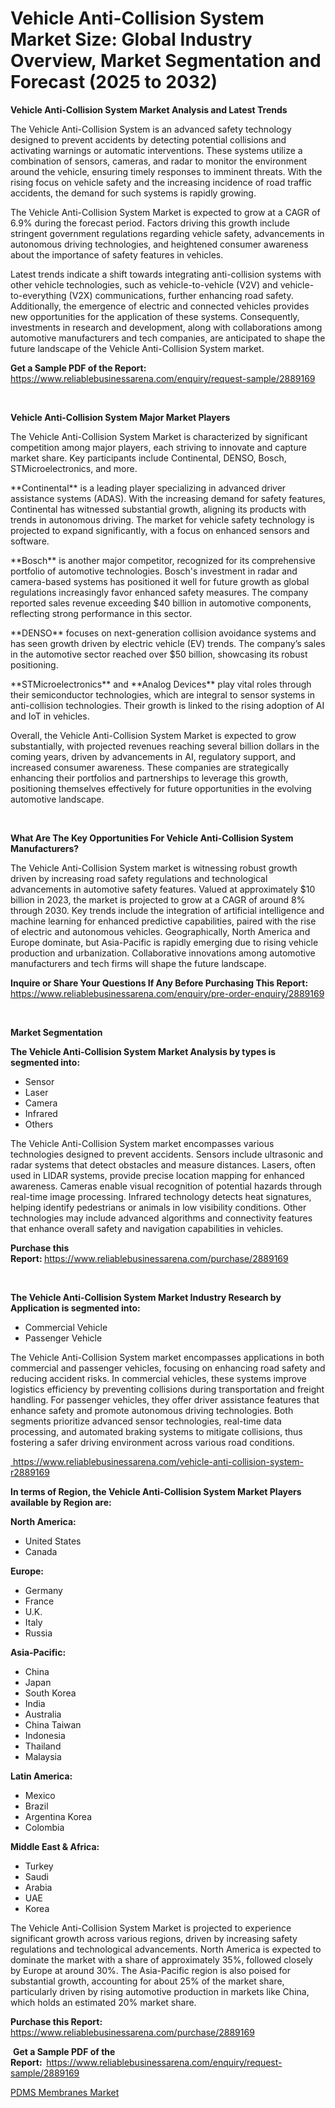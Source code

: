 <p><h1>Vehicle Anti-Collision System Market Size: Global Industry Overview, Market Segmentation and Forecast (2025 to 2032)</h1></p><p><strong>Vehicle Anti-Collision System Market Analysis and Latest Trends</strong></p>
<p><p>The Vehicle Anti-Collision System is an advanced safety technology designed to prevent accidents by detecting potential collisions and activating warnings or automatic interventions. These systems utilize a combination of sensors, cameras, and radar to monitor the environment around the vehicle, ensuring timely responses to imminent threats. With the rising focus on vehicle safety and the increasing incidence of road traffic accidents, the demand for such systems is rapidly growing.</p><p>The Vehicle Anti-Collision System Market is expected to grow at a CAGR of 6.9% during the forecast period. Factors driving this growth include stringent government regulations regarding vehicle safety, advancements in autonomous driving technologies, and heightened consumer awareness about the importance of safety features in vehicles. </p><p>Latest trends indicate a shift towards integrating anti-collision systems with other vehicle technologies, such as vehicle-to-vehicle (V2V) and vehicle-to-everything (V2X) communications, further enhancing road safety. Additionally, the emergence of electric and connected vehicles provides new opportunities for the application of these systems. Consequently, investments in research and development, along with collaborations among automotive manufacturers and tech companies, are anticipated to shape the future landscape of the Vehicle Anti-Collision System market.</p></p>
<p><strong>Get a Sample PDF of the Report:&nbsp;</strong> <a href="https://www.reliablebusinessarena.com/enquiry/request-sample/2889169?utm_campaign=3163&utm_medium=2&utm_source=Github&utm_content=ia&utm_term=14032025&utm_id=vehicle-anti-collision-system">https://www.reliablebusinessarena.com/enquiry/request-sample/2889169</a></p>
<p>&nbsp;</p>
<p><strong>Vehicle Anti-Collision System Major Market Players</strong></p>
<p><p>The Vehicle Anti-Collision System Market is characterized by significant competition among major players, each striving to innovate and capture market share. Key participants include Continental, DENSO, Bosch, STMicroelectronics, and more.</p><p>**Continental** is a leading player specializing in advanced driver assistance systems (ADAS). With the increasing demand for safety features, Continental has witnessed substantial growth, aligning its products with trends in autonomous driving. The market for vehicle safety technology is projected to expand significantly, with a focus on enhanced sensors and software.</p><p>**Bosch** is another major competitor, recognized for its comprehensive portfolio of automotive technologies. Bosch's investment in radar and camera-based systems has positioned it well for future growth as global regulations increasingly favor enhanced safety measures. The company reported sales revenue exceeding $40 billion in automotive components, reflecting strong performance in this sector.</p><p>**DENSO** focuses on next-generation collision avoidance systems and has seen growth driven by electric vehicle (EV) trends. The company’s sales in the automotive sector reached over $50 billion, showcasing its robust positioning.</p><p>**STMicroelectronics** and **Analog Devices** play vital roles through their semiconductor technologies, which are integral to sensor systems in anti-collision technologies. Their growth is linked to the rising adoption of AI and IoT in vehicles.</p><p>Overall, the Vehicle Anti-Collision System Market is expected to grow substantially, with projected revenues reaching several billion dollars in the coming years, driven by advancements in AI, regulatory support, and increased consumer awareness. These companies are strategically enhancing their portfolios and partnerships to leverage this growth, positioning themselves effectively for future opportunities in the evolving automotive landscape.</p></p>
<p>&nbsp;</p>
<p><strong>What Are The Key Opportunities For Vehicle Anti-Collision System Manufacturers?</strong></p>
<p><p>The Vehicle Anti-Collision System market is witnessing robust growth driven by increasing road safety regulations and technological advancements in automotive safety features. Valued at approximately $10 billion in 2023, the market is projected to grow at a CAGR of around 8% through 2030. Key trends include the integration of artificial intelligence and machine learning for enhanced predictive capabilities, paired with the rise of electric and autonomous vehicles. Geographically, North America and Europe dominate, but Asia-Pacific is rapidly emerging due to rising vehicle production and urbanization. Collaborative innovations among automotive manufacturers and tech firms will shape the future landscape.</p></p>
<p><strong>Inquire or Share Your Questions If Any Before Purchasing This Report:</strong> <a href="https://www.reliablebusinessarena.com/enquiry/pre-order-enquiry/2889169?utm_campaign=3163&utm_medium=2&utm_source=Github&utm_content=ia&utm_term=14032025&utm_id=vehicle-anti-collision-system">https://www.reliablebusinessarena.com/enquiry/pre-order-enquiry/2889169</a></p>
<p>&nbsp;</p>
<p><strong>Market Segmentation</strong></p>
<p><strong>The Vehicle Anti-Collision System Market Analysis by types is segmented into:</strong></p>
<p><ul><li>Sensor</li><li>Laser</li><li>Camera</li><li>Infrared</li><li>Others</li></ul></p>
<p><p>The Vehicle Anti-Collision System market encompasses various technologies designed to prevent accidents. Sensors include ultrasonic and radar systems that detect obstacles and measure distances. Lasers, often used in LIDAR systems, provide precise location mapping for enhanced awareness. Cameras enable visual recognition of potential hazards through real-time image processing. Infrared technology detects heat signatures, helping identify pedestrians or animals in low visibility conditions. Other technologies may include advanced algorithms and connectivity features that enhance overall safety and navigation capabilities in vehicles.</p></p>
<p><strong>Purchase this Report:&nbsp;</strong><a href="https://www.reliablebusinessarena.com/purchase/2889169?utm_campaign=3163&utm_medium=2&utm_source=Github&utm_content=ia&utm_term=14032025&utm_id=vehicle-anti-collision-system">https://www.reliablebusinessarena.com/purchase/2889169</a></p>
<p>&nbsp;</p>
<p><strong>The Vehicle Anti-Collision System Market Industry Research by Application is segmented into:</strong></p>
<p><ul><li>Commercial Vehicle</li><li>Passenger Vehicle</li></ul></p>
<p><p>The Vehicle Anti-Collision System market encompasses applications in both commercial and passenger vehicles, focusing on enhancing road safety and reducing accident risks. In commercial vehicles, these systems improve logistics efficiency by preventing collisions during transportation and freight handling. For passenger vehicles, they offer driver assistance features that enhance safety and promote autonomous driving technologies. Both segments prioritize advanced sensor technologies, real-time data processing, and automated braking systems to mitigate collisions, thus fostering a safer driving environment across various road conditions.</p></p>
<p><a href="https://www.reliablebusinessarena.com/vehicle-anti-collision-system-r2889169?utm_campaign=3163&utm_medium=2&utm_source=Github&utm_content=ia&utm_term=14032025&utm_id=vehicle-anti-collision-system">&nbsp;https://www.reliablebusinessarena.com/vehicle-anti-collision-system-r2889169</a></p>
<p><strong>In terms of Region, the Vehicle Anti-Collision System Market Players available by Region are:</strong></p>
<p>
    <p> <strong> North America: </strong>
        <ul>
            <li>United States</li>
            <li>Canada</li>
        </ul>
        </p> 
    <p> <strong> Europe: </strong>
        <ul>
            <li>Germany</li>
            <li>France</li>
            <li>U.K.</li>
            <li>Italy</li>
            <li>Russia</li>
        </ul>
        </p> 
    <p> <strong> Asia-Pacific: </strong>
        <ul>
            <li>China</li>
            <li>Japan</li>
            <li>South Korea</li>
            <li>India</li>
            <li>Australia</li>
            <li>China Taiwan</li>
            <li>Indonesia</li>
            <li>Thailand</li>
            <li>Malaysia</li>
        </ul>
        </p> 
    <p> <strong> Latin America: </strong>
        <ul>
            <li>Mexico</li>
            <li>Brazil</li>
            <li>Argentina Korea</li>
            <li>Colombia</li>
        </ul>
        </p> 
    <p> <strong> Middle East & Africa: </strong>
        <ul>
            <li>Turkey</li>
            <li>Saudi</li>
            <li>Arabia</li>
            <li>UAE</li>
            <li>Korea</li>
        </ul>
    </p>
    </p>
<p><p>The Vehicle Anti-Collision System Market is projected to experience significant growth across various regions, driven by increasing safety regulations and technological advancements. North America is expected to dominate the market with a share of approximately 35%, followed closely by Europe at around 30%. The Asia-Pacific region is also poised for substantial growth, accounting for about 25% of the market share, particularly driven by rising automotive production in markets like China, which holds an estimated 20% market share.</p></p>
<p><strong>Purchase this Report: </strong><a href="https://www.reliablebusinessarena.com/purchase/2889169?utm_campaign=3163&utm_medium=2&utm_source=Github&utm_content=ia&utm_term=14032025&utm_id=vehicle-anti-collision-system">https://www.reliablebusinessarena.com/purchase/2889169</a></p>
<p>&nbsp;<strong>Get a Sample PDF of the Report:&nbsp;&nbsp;</strong><a href="https://www.reliablebusinessarena.com/enquiry/request-sample/2889169?utm_campaign=3163&utm_medium=2&utm_source=Github&utm_content=ia&utm_term=14032025&utm_id=vehicle-anti-collision-system">https://www.reliablebusinessarena.com/enquiry/request-sample/2889169</a></p>
<p><strong></strong></p>
<p><p><a href="https://github.com/guinoopandam/Market-Research-Report-List-1/blob/main/pdms-membranes-market.md?utm_campaign=3163&utm_medium=2&utm_source=Github&utm_content=ia&utm_term=14032025&utm_id=vehicle-anti-collision-system">PDMS Membranes Market</a></p></p>